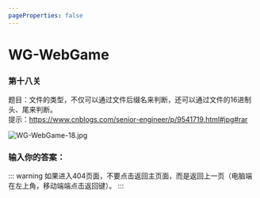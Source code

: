 ```yaml
---
pageProperties: false
---
```

# WG-WebGame
### 第十八关

题目：文件的类型，不仅可以通过文件后缀名来判断，还可以通过文件的16进制头、尾来判断。<br>
提示：https://www.cnblogs.com/senior-engineer/p/9541719.html#jpg#rar

![WG-WebGame-18.jpg](/pictures/WG-WebGame-18.jpg)

### 输入你的答案：

<WGwgc></WGwgc>

::: warning
如果进入404页面，不要点击返回主页面，而是返回上一页（电脑端在左上角，移动端端点击返回键）。
:::